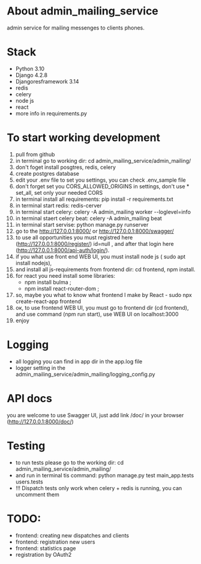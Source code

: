 # About admin_mailing_service
admin service for mailing messenges to clients phones.

# Stack
- Python 3.10
- Django 4.2.8
- Djangoresframework 3.14
- redis
- celery
- node js
- react
- more info in requirements.py 

# To start working development

1. pull from github
2. in terminal go to working dir: cd admin_mailing_service/admin_mailing/
3. don't foget install posgtres, redis, celery
4. create postgres database
5. edit your .env file to set you settings, you can check .env_sample file
6. don't forget set you CORS_ALLOWED_ORIGINS in settings, don't use * set_all, set only your needed CORS
7. in terminal install all requirements: pip install -r requirements.txt
8. in terminal start redis: redis-cerver
9. in terminal start celery: celery -A admin_mailing worker --loglevel=info
10. in terminal staert celery beat: celery -A admin_mailing beat
11. in terminal start servise: python manage.py runserver
12. go to the http://127.0.0.1:8000/ or http://127.0.0.1:8000/swagger/
13. to use all opportunities you must registred here (http://127.0.0.1:8000/register/) id=null ,
    and after that login here (http://127.0.0.1:8000/api-auth/login/).
14. if you what use front end WEB UI, you must install node js ( sudo apt install nodejs),
15. and install all js-requirements from frontend dir: cd frontend,  npm install.
16. for react you need install some libraries:
     - npm install bulma ;
     - npm install react-router-dom ;
17. so, maybe you what to know what frontend I make by React - sudo npx create-react-app frontend
18. ок, to use frontend WEB UI, you must go to frontend dir (cd frontend), and use command (npm run start), use WEB UI on localhost:3000
19. enjoy

# Logging
- all logging you can find in app dir in the app.log file
- logger setting in the admin_mailing_service/admin_mailing/logging_config.py

# API docs
you are welcome to use Swagger UI, just add link /doc/ in your browser (http://127.0.0.1:8000/doc/)

# Testing 
- to run tests please go to the working dir: cd admin_mailing_service/admin_mailing/
- and run in terminal tis command: python manage.py test main_app.tests users.tests
- !!! Dispatch tests only work when celery + redis is running, you can uncomment them

# TODO:
- frontend: creating new dispatches and clients
- frontend: registration new users
- frontend: statistics page
- registration by OAuth2 
